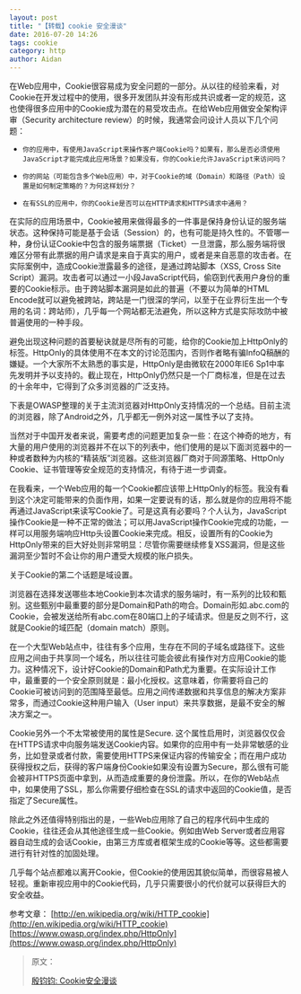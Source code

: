 ```yaml
---
layout: post
title: "【转载】cookie 安全漫谈"
date: 2016-07-20 14:26
tags: cookie
category: http
author: Aidan
---
```


在Web应用中，Cookie很容易成为安全问题的一部分。从以往的经验来看，对Cookie在开发过程中的使用，很多开发团队并没有形成共识或者一定的规范，这也使得很多应用中的Cookie成为潜在的易受攻击点。在给Web应用做安全架构评审（Security architecture review）的时候，我通常会问设计人员以下几个问题：

- `你的应用中，有使用JavaScript来操作客户端Cookie吗？如果有，那么是否必须使用JavaScript才能完成此应用场景？如果没有，你的Cookie允许JavaScript来访问吗？`

- `你的网站（可能包含多个Web应用）中，对于Cookie的域（Domain）和路径（Path）设置是如何制定策略的？为何这样划分？`

- `在有SSL的应用中，你的Cookie是否可以在HTTP请求和HTTPS请求中通用？`

在实际的应用场景中，Cookie被用来做得最多的一件事是保持身份认证的服务端状态。这种保持可能是基于会话（Session）的，也有可能是持久性的。不管哪一种，身份认证Cookie中包含的服务端票据（Ticket）一旦泄露，那么服务端将很难区分带有此票据的用户请求是来自于真实的用户，或者是来自恶意的攻击者。在实际案例中，造成Cookie泄露最多的途径，是通过跨站脚本（XSS, Cross Site Script）漏洞。攻击者可以通过一小段JavaScript代码，偷窃到代表用户身份的重要的Cookie标示。由于跨站脚本漏洞是如此的普遍（不要以为简单的HTML Encode就可以避免被跨站，跨站是一门很深的学问，以至于在业界衍生出一个专用的名词：跨站师），几乎每一个网站都无法避免，所以这种方式是实际攻防中被普遍使用的一种手段。

避免出现这种问题的首要秘诀就是尽所有的可能，给你的Cookie加上HttpOnly的标签。HttpOnly的具体使用不在本文的讨论范围内，否则作者略有骗InfoQ稿酬的嫌疑。一个大家所不太熟悉的事实是，HttpOnly是由微软在2000年IE6 Sp1中率先发明并予以支持的。截止现在，HttpOnly仍然只是一个厂商标准，但是在过去的十余年中，它得到了众多浏览器的广泛支持。

下表是OWASP整理的关于主流浏览器对HttpOnly支持情况的一个总结。目前主流的浏览器，除了Android之外，几乎都无一例外对这一属性予以了支持。

当然对于中国开发者来说，需要考虑的问题更加复杂一些：在这个神奇的地方，有大量的用户使用的浏览器并不在以下的列表中，他们使用的是以下面浏览器中的一种或者数种为内核的“精装版”浏览器。这些浏览器厂商对于同源策略、HttpOnly Cookie、证书管理等安全规范的支持情况，有待于进一步调查。


在我看来，一个Web应用的每一个Cookie都应该带上HttpOnly的标签。我没有看到这个决定可能带来的负面作用，如果一定要说有的话，那么就是你的应用将不能再通过JavaScript来读写Cookie了。可是这真有必要吗？个人认为，JavaScript操作Cookie是一种不正常的做法；可以用JavaScript操作Cookie完成的功能，一样可以用服务端响应Http头设置Cookie来完成。相反，设置所有的Cookie为HttpOnly带来的巨大好处则非常明显：尽管你需要继续修复XSS漏洞，但是这些漏洞至少暂时不会让你的用户遭受大规模的账户损失。

关于Cookie的第二个话题是域设置。

浏览器在选择发送哪些本地Cookie到本次请求的服务端时，有一系列的比较和甄别。这些甄别中最重要的部分是Domain和Path的吻合。Domain形如.abc.com的Cookie，会被发送给所有abc.com在80端口上的子域请求。但是反之则不行，这就是Cookie的域匹配（domain match）原则。

在一个大型Web站点中，往往有多个应用，生存在不同的子域名或路径下。这些应用之间由于共享同一个域名，所以往往可能会彼此有操作对方应用Cookie的能力。这种情况下，设计好Cookie的Domain和Path尤为重要。在实际设计工作中，最重要的一个安全原则就是：最小化授权。这意味着，你需要将自己的Cookie可被访问到的范围降至最低。应用之间传递数据和共享信息的解决方案非常多，而通过Cookie这种用户输入（User input）来共享数据，是最不安全的解决方案之一。

Cookie另外一个不太常被使用的属性是Secure. 这个属性启用时，浏览器仅仅会在HTTPS请求中向服务端发送Cookie内容。如果你的应用中有一处非常敏感的业务，比如登录或者付款，需要使用HTTPS来保证内容的传输安全；而在用户成功获得授权之后，获得的客户端身份Cookie如果没有设置为Secure，那么很有可能会被非HTTPS页面中拿到，从而造成重要的身份泄露。所以，在你的Web站点中，如果使用了SSL，那么你需要仔细检查在SSL的请求中返回的Cookie值，是否指定了Secure属性。

除此之外还值得特别指出的是，一些Web应用除了自己的程序代码中生成的Cookie，往往还会从其他途径生成一些Cookie。例如由Web Server或者应用容器自动生成的会话Cookie，由第三方库或者框架生成的Cookie等等。这些都需要进行有针对性的加固处理。

几乎每个站点都难以离开Cookie，但Cookie的使用因其貌似简单，而很容易被人轻视。重新审视应用中的Cookie代码，几乎只需要很小的代价就可以获得巨大的安全收益。

参考文章：
[http://en.wikipedia.org/wiki/HTTP_cookie](http://en.wikipedia.org/wiki/HTTP_cookie)
[https://www.owasp.org/index.php/HttpOnly](https://www.owasp.org/index.php/HttpOnly)

>原文：
>
>[殷钧钧: Cookie安全漫谈](http://www.infoq.com/cn/articles/cookie-security)

